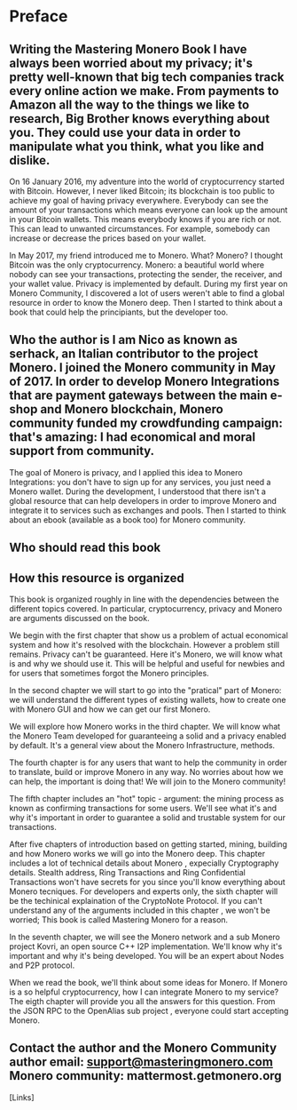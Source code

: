 # Preface

## Writing the Mastering Monero Book I have always been worried about my privacy; it's pretty well-known that big tech companies track every online action we make. From payments to Amazon all the way to the things we like to research, Big Brother knows everything about you. They could use your data in order to manipulate what you think, what you like and dislike.

On 16 January 2016, my adventure into the world of cryptocurrency started with Bitcoin. However, I never liked Bitcoin; its blockchain is too public to achieve my goal of having privacy everywhere. Everybody can see the amount of your transactions which means everyone can look up the amount in your Bitcoin wallets. This means everybody knows if you are rich or not. This can lead to unwanted circumstances. For example, somebody can increase or decrease the prices based on your wallet.

In May 2017, my friend introduced me to Monero. What? Monero? I thought Bitcoin was the only cryptocurrency. Monero: a beautiful world where nobody can see your transactions, protecting the sender, the receiver, and your wallet value. Privacy is implemented by default. During my first year on Monero Community, I discovered a lot of users weren't able to find a global resource in order to know the Monero deep. Then I started to think about a book that could help the principiants, but the developer too.

 ## Who the author is I am Nico as known as serhack, an Italian contributor to the project Monero. I joined the Monero community in May of 2017. In order to develop Monero Integrations that are payment gateways between the main e-shop and Monero blockchain, Monero community funded my crowdfunding campaign: that's amazing: I had economical and moral support from community. 

The goal of Monero is privacy, and I applied this idea to Monero Integrations: you don't have to sign up for any services, you just need a Monero wallet. During the development, I understood that there isn't a global resource that can help developers in order to improve Monero and integrate it to services such as exchanges and pools. Then I started to think about an ebook (available as a book too) for Monero community. 

## Who should read this book

## How this resource is organized

This book is organized roughly in line with the dependencies between the different topics covered. In particular, cryptocurrency, privacy and Monero are arguments discussed on the book.

We begin with the first chapter that show us a problem of actual economical system and how it's resolved with the blockchain. However a problem still remains. Privacy can't be guaranteed. Here it's Monero, we will know what is and why we should use it. This will be helpful and useful for newbies and for users that sometimes forgot the Monero principles.

In the second chapter we will start to go into the "pratical" part of Monero: we will understand the different types of existing wallets, how to create one with Monero GUI and how we can get our first Monero.

We will explore how Monero works in the third chapter. We will know what the Monero Team developed for guaranteeing a solid and a privacy enabled by default. It's a general view about the Monero Infrastructure, methods.

The fourth chapter is for any users that want to help the community in order to translate, build or improve Monero in any way. No worries about how we can help, the important is doing that! We will join to the Monero community!

The fifth chapter includes an "hot" topic - argument: the mining process as known as confirming transactions for some users. We'll see what it's and why it's important in order to guarantee a solid and trustable system for our transactions.

After five chapters of introduction based on getting started, mining, building and how Monero works we will go into the Monero deep. This chapter includes a lot of technical details about Monero , expecially Cryptography details. Stealth address, Ring Transactions and Ring Confidential Transactions won't have secrets for you since you'll know everything about Monero tecniques. For developers and experts only, the sixth chapter will be the techinical explaination of the CryptoNote Protocol. If you can't understand any of the arguments included in this chapter , we won't be worried; This book is called Mastering Monero for a reason.

In the seventh chapter, we will see the Monero network and a sub Monero project Kovri, an open source C++ I2P implementation. We'll know why it's important and why it's being developed. You will be an expert about Nodes and P2P protocol.

When we read the book, we'll think about some ideas for Monero. If Monero is a so helpful cryptocurrency, how I can integrate Monero to my service? The eigth chapter will provide you all the answers for this question. From the JSON RPC to the OpenAlias sub project , everyone could start accepting Monero.

## Contact the author and the Monero Community author email: support@masteringmonero.com Monero community: mattermost.getmonero.org

[Links] 